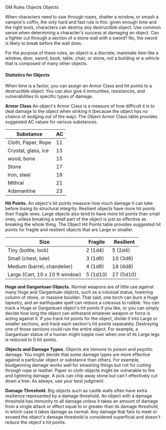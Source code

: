 GM Rules
Objects
Objects
<p>
  When characters need to saw through ropes, shatter a window, or smash a vampire's coffin, the only hard and fast rule is this: given enough time and the right tools, characters can destroy any destructible object. Use common sense when determining a character's success at damaging an object. Can a fighter cut through a section of a stone wall with a sword? No, the sword is likely to break before the wall does.
</p>
<p>
  For the purpose of these rules, an object is a discrete, inanimate item like a window, door, sword, book, table, chair, or stone, not a building or a vehicle that is composed of many other objects.
</p>
<h4>Statistics for Objects</h4>
<p>
  When time is a factor, you can assign an Armor Class and hit points to a destructible object. You can also give it immunities, resistances, and vulnerabilities to specific types of damage.
</p>
<p>
  <strong>Armor Class</strong> An object's Armor Class is a measure of how difficult it is to deal damage to the object when striking it (because the object has no chance of dodging out of the way). The Object Armor Class table provides suggested AC values for various substances.
</p>
<table class="table table-sm">
  <thead><tr><th>Substance</th><th>AC</th></tr></thead>
  <tbody>
    <tr><td>Cloth, Paper, Rope</td><td>11</td></tr>
    <tr><td>Crystal, glass, ice</td><td>13</td></tr>
    <tr><td>wood, bone</td><td>15</td></tr>
    <tr><td>Stone</td><td>17</td></tr>
    <tr><td>Iron, steel</td><td>19</td></tr>
    <tr><td>Mithral</td><td>21</td></tr>
    <tr><td>Adamantine</td><td>23</td></tr>
  </tbody>
</table>
<p>
  <strong>Hit Points.</strong> An object's hit points measure how much damage it can take before losing its structural integrity. Resilient objects have more hit points than fragile ones. Large objects also tend to have more hit points than small ones, unless breaking a small part of the object is just as effective as breaking the whole thing. The Object Hit Points table provides suggested hit points for fragile and resilient objects that are Large or smaller.
</p>
<table class="table table-sm">
  <thead><tr><th>Size</th><th>Fragile</th><th>Resilient</th></tr></thead>
  <tbody>
    <tr><td>Tiny (bottle, lock)</td><td>2 (1d4)</td><td>5 (2d4)</td></tr>
    <tr><td>Small (chest, lute)</td><td>3 (1d6)</td><td>10 (3d6)</td></tr>
    <tr><td>Medium (barrel, chandelier)</td><td>4 (1d8)</td><td>18 (4d8)</td></tr>
    <tr><td>Large (Cart, 10 x 10 ft window)</td><td>5 (1d10)</td><td>27 (5d10)</td></tr>
  </tbody>
</table>
<p>
  <strong>Huge and Gargantuan Objects.</strong> Normal weapons are of little use against many Huge and Gargantuan objects, such as a colossal statue, towering column of stone, or massive boulder. That said, one torch can burn a Huge tapestry, and an earthquake spell can reduce a colossus to rubble. You can track a Huge or Gargantuan object's hit points if you like, or you can simply decide how long the object can withstand whatever weapon or force is acting against it. If you track hit points for the object, divide it into Large or smaller sections, and track each section's hit points separately. Destroying one of those sections could ruin the entire object. For example, a Gargantuan statue of a human might topple over when one of its Large legs is reduced to 0 hit points.
</p>
<p>
  <strong>Objects and Damage Types.</strong> Objects are immune to poison and psychic damage. You might decide that some damage types are more effective against a particular object or substance than others. For example, bludgeoning damage works well for smashing things but not for cutting through rope or leather. Paper or cloth objects might be vulnerable to fire and lightning damage. A pick can chip away stone but can't effectively cut down a tree. As always, use your best judgment.
</p>
<p>
  <strong>Damage Threshold.</strong> Big objects such as castle walls often have extra resilience represented by a damage threshold. An object with a damage threshold has immunity to all damage unless it takes an amount of damage from a single attack or effect equal to or greater than its damage threshold, in which case it takes damage as normal. Any damage that fails to meet or exceed the object's damage threshold is considered superficial and doesn't reduce the object's hit points.
</p>